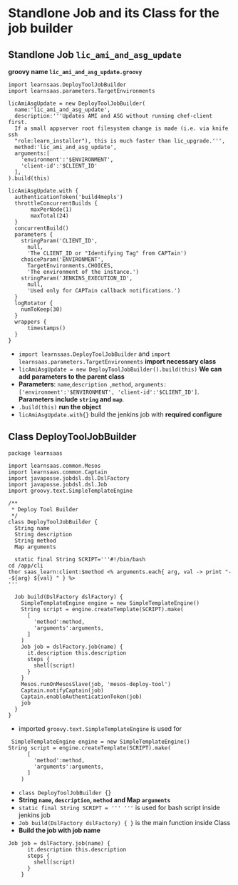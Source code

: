 # Standlone Job and its Class for the job builder 


## Standlone Job `lic_ami_and_asg_update`

**groovy name `lic_ami_and_asg_update.groovy`**

```
import learnsaas.DeployToolJobBuilder
import learnsaas.parameters.TargetEnvironments

licAmiAsgUpdate = new DeployToolJobBuilder(
  name:'lic_ami_and_asg_update',
  description:'''Updates AMI and ASG without running chef-client first.
  If a small appserver root filesystem change is made (i.e. via knife ssh
  "role:learn_installer"), this is much faster than lic_upgrade.''',
  method:'lic_ami_and_asg_update',
  arguments:[
    'environment':'$ENVIRONMENT',
    'client-id':'$CLIENT_ID'
  ],
).build(this)

licAmiAsgUpdate.with {
  authenticationToken('build4mepls')
  throttleConcurrentBuilds {
       maxPerNode(1)
       maxTotal(24)
  }
  concurrentBuild()
  parameters {
    stringParam('CLIENT_ID',
      null,
      'The CLIENT_ID or "Identifying Tag" from CAPTain')
    choiceParam('ENVIRONMENT',
      TargetEnvironments.CHOICES,
      'The environment of the instance.')
    stringParam('JENKINS_EXECUTION_ID',
      null,
      'Used only for CAPTain callback notifications.')
  }
  logRotator {
    numToKeep(30)
  }
  wrappers {
      timestamps()
  }
}
```

* `import learnsaas.DeployToolJobBuilder` and `import learnsaas.parameters.TargetEnvironments` **import necessary class**
* `licAmiAsgUpdate = new DeployToolJobBuilder().build(this)` **We can add parameters to the parent class** 
* **Parameters**: `name`,`description `,`method`, `arguments: ['environment':'$ENVIRONMENT', 'client-id':'$CLIENT_ID']`. **Parameters include `string` and `map`**.
* `.build(this)` **run the object** 
* `licAmiAsgUpdate.with{}` build the jenkins job with **required configure**


## Class DeployToolJobBuilder 

```
package learnsaas

import learnsaas.common.Mesos
import learnsaas.common.Captain
import javaposse.jobdsl.dsl.DslFactory
import javaposse.jobdsl.dsl.Job
import groovy.text.SimpleTemplateEngine

/**
 * Deploy Tool Builder
 */
class DeployToolJobBuilder {
  String name
  String description
  String method
  Map arguments

  static final String SCRIPT='''#!/bin/bash
cd /app/cli
thor saas_learn:client:$method <% arguments.each{ arg, val -> print "--${arg} ${val} " } %>
'''

  Job build(DslFactory dslFactory) {
    SimpleTemplateEngine engine = new SimpleTemplateEngine()
    String script = engine.createTemplate(SCRIPT).make(
      [
        'method':method,
        'arguments':arguments,
      ]
    )
    Job job = dslFactory.job(name) {
      it.description this.description
      steps {
        shell(script)
      }
    }
    Mesos.runOnMesosSlave(job, 'mesos-deploy-tool')
    Captain.notifyCaptain(job)
    Captain.enableAuthenticationToken(job)
    job
  }
}
```

* imported `groovy.text.SimpleTemplateEngine` is used for 

```
 SimpleTemplateEngine engine = new SimpleTemplateEngine()
String script = engine.createTemplate(SCRIPT).make(
      [
        'method':method,
        'arguments':arguments,
      ]
    )

```

* `class DeployToolJobBuilder {}`
* **String `name`, `description`, `method` and Map `arguments`**
* `static final String SCRIPT = ''' '''` is used for bash script inside jenkins job
* `Job build(DslFactory dslFactory) { }` is the main function inside Class
* **Build the job with job name**

```
Job job = dslFactory.job(name) {
      it.description this.description
      steps {
        shell(script)
      }
    }
```







